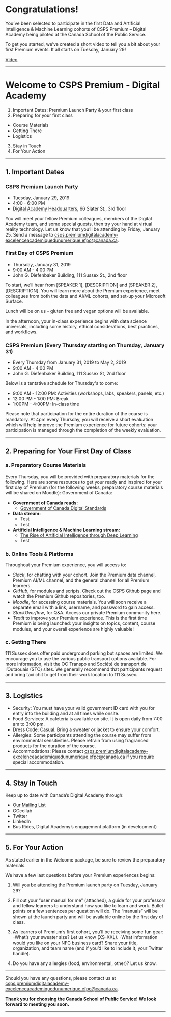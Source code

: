 # Congratulations! 

You’ve been selected to participate in the first Data and Artificial Intelligence & Machine Learning cohorts of CSPS Premium – Digital Academy being piloted at the Canada School of the Public Service.

To get you started, we’ve created a short video to tell you a bit about your first Premium events. It all starts on Tuesday, January 29!

[Video](url)

*************************

# Welcome to CSPS Premium - Digital Academy

1. Important Dates: Premium Launch Party & your first class
2. Preparing for your first class
- Course Materials
- Getting There
- Logistics
3. Stay in Touch
4. For Your Action

*************************

## 1. Important Dates

### CSPS Premium Launch Party
* Tuesday, January 29, 2019
* 4:00 - 6:00 PM
* [Digital Academy Headquarters](https://www.google.ca/maps/@45.4216695,-75.6942864,3a,75y,159.85h,95.12t/data=!3m7!1e1!3m5!1soLka23a3BM5HUHjLsFZ4hA!2e0!6s%2F%2Fgeo0.ggpht.com%2Fcbk%3Fpanoid%3DoLka23a3BM5HUHjLsFZ4hA%26output%3Dthumbnail%26cb_client%3Dmaps_sv.tactile.gps%26thumb%3D2%26w%3D203%26h%3D100%26yaw%3D259.15222%26pitch%3D0%26thumbfov%3D100!7i13312!8i6656), 66 Slater St., 3rd floor

You will meet your fellow Premium colleagues, members of the Digital Academy team, and some special guests, then try your hand at virtual reality technology. Let us know that you’ll be attending by Friday, January 25. Send a message to <csps.premiumdigitalacademy-excelenceacademiquedunumerique.efpc@canada.ca>.

### First Day of CSPS Premium
* Thursday, January 31, 2019
* 9:00 AM - 4:00 PM
* John G. Diefenbaker Building, 111 Sussex St., 2nd floor

To start, we’ll hear from [SPEAKER 1], [DESCRIPTION] and [SPEAKER 2], [DESCRIPTION]. You will learn more about the Premium experience, meet colleagues from both the data and AI/ML cohorts, and set-up your Microsoft Surface.

Lunch will be on us - gluten free and vegan options will be available.

In the afternoon, your in-class experience begins with data science universals, including some history, ethical considerations, best practices, and workflows.

### CSPS Premium (Every Thursday starting on Thursday, January 31)
* Every Thursday from January 31, 2019 to May 2, 2019
* 9:00 AM - 4:00 PM
* John G. Diefenbaker Building, 111 Sussex St, 2nd floor

Below is a tentative schedule for Thursday's to come:

* 9:00 AM - 12:00 PM: Activities (workshops, labs, speakers, panels, etc.)
* 12:00 PM - 1:00 PM: Break
* 1:00PM - 4:00PM: In-class time

Please note that participation for the entire duration of the course is mandatory.
At 4pm every Thursday, you will receive a short evaluation which will help improve the Premium experience for future cohorts: your participation is managed through the completion of the weekly evaluation.

*************************

## 2. Preparing for Your First Day of Class

### a. Preparatory Course Materials

Every Thursday, you will be provided with preparatory materials for the following. Here are some resources to get your ready and inspired for your first day of Premium (for the following weeks, preparatory course materials will be shared on Moodle):
Government of Canada:

- **Government of Canada reads:**
  - [Government of Canada Digital Standards](https://www.canada.ca/en/government/publicservice/modernizing/government-canada-digital-standards.html)
- **Data stream:**
  - Test
  - Test
- **Artificial Intelligence & Machine Learning stream:**
  - [The Rise of Artificial Intelligence through Deep Learning](https://www.youtube.com/watch?v=uawLjkSI7Mo)
  - Test

### b. Online Tools & Platforms

Throughout your Premium experience, you will access to:
- _Slack_, for chatting with your cohort. Join the Premium data channel, Premium AI/ML channel, and the general channel for all Premium learners.
- _GitHub_, for modules and scripts. Check out the CSPS Github page and watch the Premium Github repositories, too.
- _Moodle_, for accessing course materials. You will soon receive a separate email with a link, username, and password to gain access.
- _StackOverflow_, for Q&A. Access our private Premium community here.
- _Textit_ to improve your Premium experience. This is the first time Premium is being launched: your insights on topics, content, course modules, and your overall experience are highly valuable!

### c. Getting There

111 Sussex does offer paid underground parking but spaces are limited. We encourage you to use the various public transport options available. For more information, visit the OC Transpo and  Société de transport de l’Outaouais (STO) sites. We generally recommend that participants request and bring taxi chit to get from their work location to 111 Sussex.

*************************

## 3. Logistics

- Security: You must have your valid government ID card with you for entry into the building and at all times while onsite.
- Food Services: A cafeteria is available on site. It is open daily from 7:00 am to 3:00 pm.
- Dress Code: Casual. Bring a sweater or jacket to ensure your comfort.
- Allergies: Some participants attending the course may suffer from environmental sensitivities. Please refrain from using fragranced products for the duration of the course.
- Accommodations: Please contact csps.premiumdigitalacademy-excelenceacademiquedunumerique.efpc@canada.ca 
if you require special accommodation.

*************************

## 4. Stay in Touch

Keep up to date with Canada’s Digital Academy through:
- [Our Mailing List](http://github.com)
- GCcollab
- Twitter
- LinkedIn
- Bus Rides, Digital Academy’s engagement platform (in development)

*************************

## 5. For Your Action

As stated earlier in the Welcome package, be sure to review the preparatory materials.

We have a few last questions before your Premium experiences begins:

1. Will you be attending the Premium launch party on Tuesday, January 29?

2. Fill out your “user manual for me” (attached), a guide for your professors and fellow learners to understand how you like to learn and work. Bullet points or a few sentences per question will do. The “manuals” will be shown at the launch party and will be available online by the first day of class. 

3. As learners of Premium’s first cohort, you’ll be receiving some fun gear:
-What’s your sweater size? Let us know (XS-XXL).
-What information would you like on your NFC business card? Share your title, organization, and team name (and if you’d like to include it, your Twitter handle).

4. Do you have any allergies (food, environmental, other)? Let us know.

*************************

Should you have any questions, please contact us at csps.premiumdigitalacademy-excelenceacademiquedunumerique.efpc@canada.ca.

**Thank you for choosing the Canada School of Public Service! We look forward to meeting you soon.**

*************************
